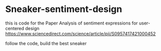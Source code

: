 # Sneaker-sentiment-design

this is code for the Paper Analysis of sentiment expressions for user-centered design
https://www.sciencedirect.com/science/article/pii/S0957417421000452

follow the code, build the best sneaker

